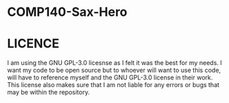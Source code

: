 # COMP140-Sax-Hero

# LICENCE
I am using the GNU GPL-3.0 licesnse as I felt it was the best for my needs. I want my code to be open source but to whoever will want to use this code, will have to reference myself and the GNU GPL-3.0 license in their work. This license also makes sure that I am not liable for any errors or bugs that may be within the repository.
